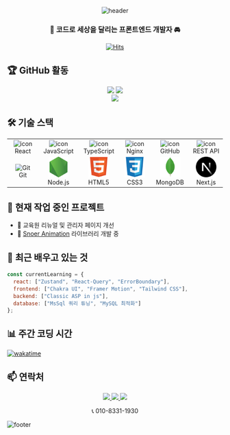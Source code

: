 <div align="center">
  
  ![header](https://capsule-render.vercel.app/api?type=waving&color=gradient&height=200&animation=fadeIn&text=Snows%20FE%20Developer&fontAlign=50&fontAlignY=40&fontSize=40)

  ### 🚗 코드로 세상을 달리는 프론트엔드 개발자 🚘

  [![Hits](https://hits.seeyoufarm.com/api/count/incr/badge.svg?url=https%3A%2F%2Fgithub.com%2FSnowsFE&count_bg=%2379C83D&title_bg=%23555555&icon=&icon_color=%23E7E7E7&title=방문자&edge_flat=false)](https://hits.seeyoufarm.com)
  
</div>

## 🏆 GitHub 활동
<div align="center">
  <img src="https://github-readme-stats.vercel.app/api?username=SnowsFE&theme=radical&show_icons=true" width="48%" />
  <img src="https://github-readme-streak-stats.herokuapp.com/?user=SnowsFE&theme=radical" width="48%" />
</div>

<div align="center">
  <img src="https://github-readme-stats.vercel.app/api/top-langs/?username=SnowsFE&theme=radical&layout=compact" />
</div>

## 🛠️ 기술 스택

<table>
  <tr>
    <td align="center" width="96">
      <img src="https://techstack-generator.vercel.app/react-icon.svg" alt="icon" width="65" height="65" />
      <br>React
    </td>
    <td align="center" width="96">
      <img src="https://techstack-generator.vercel.app/js-icon.svg" alt="icon" width="65" height="65" />
      <br>JavaScript
    </td>
    <td align="center" width="96">
      <img src="https://techstack-generator.vercel.app/ts-icon.svg" alt="icon" width="65" height="65" />
      <br>TypeScript
    </td>
    <td align="center" width="96">
      <img src="https://techstack-generator.vercel.app/nginx-icon.svg" alt="icon" width="65" height="65" />
      <br>Nginx
    </td>
    <td align="center" width="96">
      <img src="https://techstack-generator.vercel.app/github-icon.svg" alt="icon" width="65" height="65" />
      <br>GitHub
    </td>
    <td align="center" width="96">
      <img src="https://techstack-generator.vercel.app/restapi-icon.svg" alt="icon" width="65" height="65" />
      <br>REST API
    </td>
  </tr>
  <tr>
    <td align="center" width="96"> 
      <img src="https://user-images.githubusercontent.com/25181517/192108372-f71d70ac-7ae6-4c0d-8395-51d8870c2ef0.png" width="48" height="48" alt="Git" />
      <br>Git
    </td>
    <td align="center" width="96">
      <img src="https://raw.githubusercontent.com/devicons/devicon/master/icons/nodejs/nodejs-original.svg" width="48" height="48" alt="NodeJS" />
      <br>Node.js
    </td>
    <td align="center"  width="96">
      <img src="https://raw.githubusercontent.com/devicons/devicon/master/icons/html5/html5-original.svg" width="48" height="48" alt="HTML5" />
      <br>HTML5
    </td>
    <td align="center" width="96">
      <img src="https://raw.githubusercontent.com/devicons/devicon/master/icons/css3/css3-original.svg" width="48" height="48" alt="CSS3" />
      <br>CSS3
    </td>
    <td align="center" width="96">
      <img src="https://raw.githubusercontent.com/devicons/devicon/master/icons/mongodb/mongodb-original.svg" width="48" height="48" alt="MongoDB" />
      <br>MongoDB
    </td>
    <td align="center" width="96">
      <img src="https://raw.githubusercontent.com/devicons/devicon/master/icons/nextjs/nextjs-original.svg" width="48" height="48" alt="Next.js" />
      <br>Next.js
    </td>
  </tr>
</table>

## 🔭 현재 작업 중인 프로젝트
- 💼 교육원 리뉴얼 및 관리자 페이지 개선
- 🌟 [Snoer Animation](https://snowsfe.github.io/by-Snoer/) 라이브러리 개발 중

## 🌱 최근 배우고 있는 것
```javascript
const currentLearning = {
  react: ["Zustand", "React-Query", "ErrorBoundary"],
  frontend: ["Chakra UI", "Framer Motion", "Tailwind CSS"],
  backend: ["Classic ASP in js"],
  database: ["MsSql 쿼리 튜닝", "MySQL 최적화"]
};
```

## 📊 주간 코딩 시간
[![wakatime](https://wakatime.com/badge/user/018b8cbd-d9c7-4a5a-b6ec-b8c98185cc86.svg)](https://wakatime.com/@018b8cbd-d9c7-4a5a-b6ec-b8c98185cc86)

## 📫 연락처
<div align="center">
  
  <a href="mailto:snoerkr@gmail.com">
    <img src="https://img.shields.io/badge/Gmail-d14836?style=for-the-badge&logo=Gmail&logoColor=white" />
  </a>
  <a href="https://velog.io/@snowfe/posts">
    <img src="https://img.shields.io/badge/Velog-20c997?style=for-the-badge&logo=Velog&logoColor=white" />
  </a>
  <a href="https://www.youtube.com/channel/UC1iZXiMEallYFxN66sA1NwA">
    <img src="https://img.shields.io/badge/YouTube-FF0000?style=for-the-badge&logo=YouTube&logoColor=white" />
  </a>
  
  📞 010-8331-1930
  
</div>

![footer](https://capsule-render.vercel.app/api?type=waving&color=gradient&height=150&section=footer&text=Thanks%20for%20visiting!&fontSize=20&fontAlignY=80)
